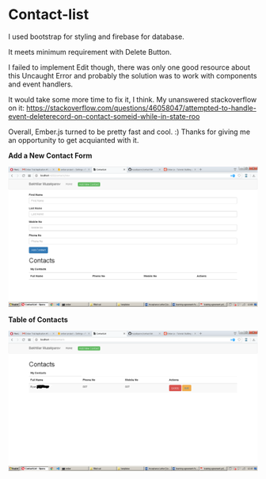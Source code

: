 # Contact-list

I used bootstrap for styling and firebase for database.

It meets minimum requirement with Delete Button.

I failed to implement Edit though, there was only one good resource about this Uncaught Error and probably the solution was to work with components and event handlers.

It would take some more time to fix it, I think. My unanswered stackoverflow on it: https://stackoverflow.com/questions/46058047/attempted-to-handle-event-deleterecord-on-contact-someid-while-in-state-roo

Overall, Ember.js turned to be pretty fast and cool. :) Thanks for giving me an opportunity to get acquianted with it.
<p><strong>Add a New Contact Form</strong></p>
<p>
  <img src="add.png">
</p>

<p><strong>Table of Contacts</strong></p>
<p>
  <img src="table.png">
</p>
